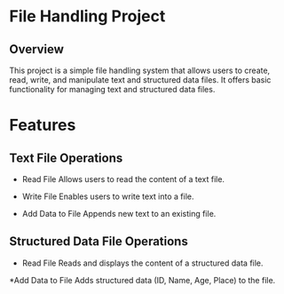 # File Handling Project
## Overview
This project is a simple file handling system that allows users to create, read, write, and manipulate text and structured data files. It offers basic functionality for managing text and structured data files.

# Features
## Text File Operations
* Read File
  Allows users to read the content of a text file.

* Write File
  Enables users to write text into a file.

* Add Data to File
  Appends new text to an existing file.
## Structured Data File Operations
* Read File
Reads and displays the content of a structured data file.

*Add Data to File
Adds structured data (ID, Name, Age, Place) to the file.
